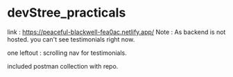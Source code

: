 # devStree_practicals
link : https://peaceful-blackwell-fea0ac.netlify.app/
Note : As backend is not hosted. you can't see testimonials right now.

one leftout : scrolling nav for testimonials.

included postman collection with repo.
